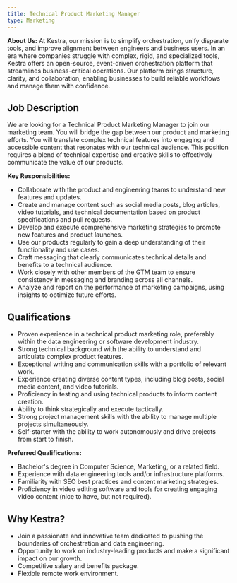 ```yaml
---
title: Technical Product Marketing Manager
type: Marketing
---
```



**About Us:** At Kestra, our mission is to simplify orchestration, unify disparate tools, and improve alignment between engineers and business users. In an era where companies struggle with complex, rigid, and specialized tools, Kestra offers an open-source, event-driven orchestration platform that streamlines business-critical operations. Our platform brings structure, clarity, and collaboration, enabling businesses to build reliable workflows and manage them with confidence.

## Job Description
We are looking for a Technical Product Marketing Manager to join our marketing team. You will bridge the gap between our product and marketing efforts. You will translate complex technical features into engaging and accessible content that resonates with our technical audience. This position requires a blend of technical expertise and creative skills to effectively communicate the value of our products.

**Key Responsibilities:**
- Collaborate with the product and engineering teams to understand new features and updates.
- Create and manage content such as social media posts, blog articles, video tutorials, and technical documentation based on product specifications and pull requests.
- Develop and execute comprehensive marketing strategies to promote new features and product launches.
- Use our products regularly to gain a deep understanding of their functionality and use cases.
- Craft messaging that clearly communicates technical details and benefits to a technical audience.
- Work closely with other members of the GTM team to ensure consistency in messaging and branding across all channels.
- Analyze and report on the performance of marketing campaigns, using insights to optimize future efforts.

## Qualifications
- Proven experience in a technical product marketing role, preferably within the data engineering or software development industry.
- Strong technical background with the ability to understand and articulate complex product features.
- Exceptional writing and communication skills with a portfolio of relevant work.
- Experience creating diverse content types, including blog posts, social media content, and video tutorials.
- Proficiency in testing and using technical products to inform content creation.
- Ability to think strategically and execute tactically.
- Strong project management skills with the ability to manage multiple projects simultaneously.
- Self-starter with the ability to work autonomously and drive projects from start to finish.

**Preferred Qualifications:**
- Bachelor's degree in Computer Science, Marketing, or a related field.
- Experience with data engineering tools and/or infrastructure platforms.
- Familiarity with SEO best practices and content marketing strategies.
- Proficiency in video editing software and tools for creating engaging video content (nice to have, but not required).

## Why Kestra?
- Join a passionate and innovative team dedicated to pushing the boundaries of orchestration and data engineering.
- Opportunity to work on industry-leading products and make a significant impact on our growth.
- Competitive salary and benefits package.
- Flexible remote work environment.
